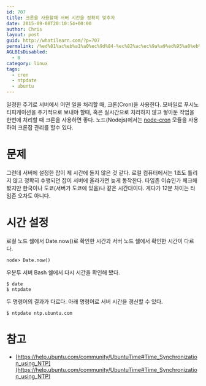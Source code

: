 ```yaml
---
id: 707
title: 크론을 사용할때 서버 시간을 정확히 맞추자
date: 2015-09-08T20:10:54+00:00
author: Chris
layout: post
guid: http://whatilearn.com/?p=707
permalink: /%ed%81%ac%eb%a1%a0%ec%9d%84-%ec%82%ac%ec%9a%a9%ed%95%a0%eb%95%8c-%ec%84%9c%eb%b2%84-%ec%8b%9c%ea%b0%84%ec%9d%84-%ec%a0%95%ed%99%95%ed%9e%88-%eb%a7%9e%ec%b6%94%ec%9e%90/
AGLBIsDisabled:
  - 0
category: linux
tags:
  - cron
  - ntpdate
  - ubuntu
---
```

일정한 주기로 서버에서 어떤 일을 처리할 때, 크론(Cron)을 사용한다. 모바일로 푸시노티피케이션을 주기적으로 보내야 할때, 혹은 실시간으로 처리하지 않고 쌓아둔 작업을 한번에 처리할 때 크론을 사용하면 좋다. 노드(Nodejs)에서는 [node-cron](https://github.com/ncb000gt/node-cron) 모듈을 사용하여 크론잡 관리를 할수 있다. 

문제
===

그런데 서버에 설정한 잡이 제 시간에 돌지 않은 것 같다. 로컬 컴퓨터에서는 1초도 틀리지 않고 정확히 수행되던 잡이 서버에 올라가면 늦게 동작한다. 타임존 이슈인가 체크해 봤지만 한국이나 도쿄(서버가 도쿄에 있음)나 같은 시간대이다. 게다가 12분 차이는 타임존 오차도 아니다.

시간 설정
=======

로컬 노드 쉘에서 Date.now()로 확인한 시간과 서버 노드 쉘에서 확인한 시간이 다르다.

```
node> Date.now()
```

우분투 서버 Bash 쉘에서 다시 시간을 확인해 봤다.

```
$ date
$ ntpdate
```

두 명령어의 결과가 다르다. 아래 명령어로 서버 시간을 갱신할 수 있다.

```
$ ntpdate ntp.ubuntu.com
```


참고
====

* [https://help.ubuntu.com/community/UbuntuTime#Time_Synchronization_using_NTP](https://help.ubuntu.com/community/UbuntuTime#Time_Synchronization_using_NTP)